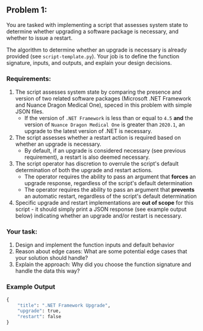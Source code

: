 ## Problem 1:

You are tasked with implementing a script that assesses system state to determine whether upgrading a software package is necessary, and whether to issue a restart.

The algorithm to determine whether an upgrade is necessary is already provided (see `script-template.py`). Your job is to define the function signature, inputs, and outputs, and explain your design decisions.


### Requirements:

1. The script assesses system state by comparing the presence and version of two related software packages (Microsoft .NET Framework and Nuance Dragon Medical One), speced in this problem with simple JSON files.
    * If the version of `.NET Framework` is less than or equal to `4.5` **and** the version of `Nuance Dragon Medical One` is greater than `2020.1`, an upgrade to the latest version of .NET is necessary.
2. The script assesses whether a restart action is required based on whether an upgrade is necessary.
    * By default, if an upgrade is considered necessary (see previous requirement), a restart is also deemed necessary.
3. The script operator has discretion to overrule the script's default determination of both the upgrade and restart actions.
    * The operator requires the ability to pass an argument that **forces** an upgrade response, regardless of the script's default determination
    * The operator requires the ability to pass an argument that **prevents** an automatic restart, regardless of the script's default determination
4. Specific upgrade and restart implementations are **out of scope** for this script - it should simply print a JSON response (see example output below) indicating whether an upgrade and/or restart is necessary.

### Your task:

1. Design and implement the function inputs and default behavior
2. Reason about edge cases: What are some potential edge cases that your solution should handle?
3. Explain the approach: Why did you choose the function signature and handle the data this way?

### Example Output
```python
{
    "title": ".NET Framework Upgrade",
    "upgrade": true,
    "restart": false
}
```
